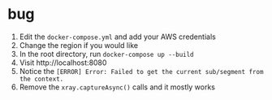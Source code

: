 # bug

1. Edit the `docker-compose.yml` and add your AWS credentials
2. Change the region if you would like 
3. In the root directory, run `docker-compose up --build`
4. Visit http://localhost:8080
5. Notice the `[ERROR] Error: Failed to get the current sub/segment from the context.`
6. Remove the `xray.captureAsync()` calls and it mostly works